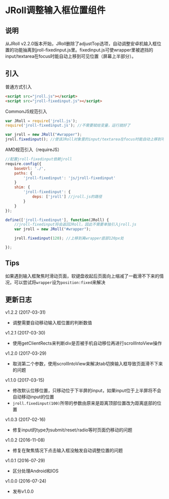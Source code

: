 # JRoll调整输入框位置组件

## 说明

从JRoll v2.2.0版本开始，JRoll删除了adjustTop选项，自动调整安卓机输入框位置的功能抽离到jroll-fixedinput.js里。fixedinput.js可使wrapper里被遮挡的input/textarea在focus时能自动上移到可见位置（屏幕上半部分）。

## 引入

普通方式引入

```html
<script src="jroll.js"></script>
<script src="jroll-fixedinput.js"></script>
```

CommonJS规范引入

```js
var JRoll = require('jroll.js');
require('jroll-fixedinput.js'); //不需要赋给变量，运行就好了

var jroll = new JRoll("#wrapper");
jroll.fixedinput(); //使该JRoll对象里的input/textarea在focus时能自动上移到可见位置
```

AMD规范引入（requireJS）

```js
//配置jroll-fixedinput依赖jroll
require.config({
    baseUrl: './',
    paths: {
        'jroll-fixedinput': 'js/jroll-fixedinput'
    }
    shim: {
        'jroll-fixedinput': {
            deps: ['jroll'] //jroll.js的路径
        }
    }
});

define(['jroll-fixedinput'], function(JRoll) {
    //jroll-fixedinput将会返回JRoll，因此不需要单独引入jroll.js
    var jroll = new JRoll("#wrapper");

    jroll.fixedinput(120); //上移到离wrapper底部120px处

});
```

## Tips

如果遇到输入框聚焦时滑动页面，软键盘收起后页面向上缩减了一截滑不下来的情况，可以尝试将`wrapper`设为`position:fixed`来解决

## 更新日志

v1.2.2 (2017-03-31)

- 调整需要自动移动输入框位置的判断数值

v1.2.1 (2017-03-30)

- 使用getClientRects来判断div是否被手机自动移位再进行scrollIntoView操作

v1.2.0 (2017-03-29)

- 取消第二个参数，使用scrollIntoView来解决tab切换输入框导致页面滑不下来的问题

v1.1.0 (2017-03-15)

- 修改默认位移位置，只移动位于下半屏的input，如果input位于上半屏将不会自动移动input的位置
- `jroll.fixedinput(100)`所带的参数由原来是距离顶部位置改为距离底部的位置

v1.0.3 (2017-02-16)

- 修复input的type为submit/reset/radio等时页面仍移动的问题

v1.0.2 (2016-11-08)

- 修复在聚焦情况下点击输入框没触发自动调整位置的问题

v1.0.1 (2016-07-29)

- 区分处理Android和IOS

v1.0.0 (2016-07-24)

- 发布v1.0.0
